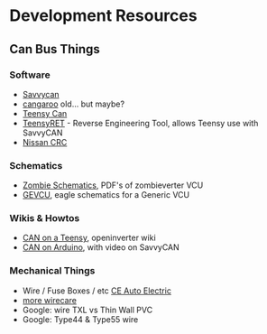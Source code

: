# Development Resources


## Can Bus Things

### Software
* [Savvycan](https://www.savvycan.com/)
* [cangaroo](https://github.com/normaldotcom/cangaroo/)   old... but maybe?
* [Teensy Can](https://openinverter.org/wiki/Getting_CAN_working_on_a_Teensy_3.6)
* [TeensyRET](https://github.com/collin80/TeensyRET) - Reverse Engineering Tool, allows Teensy use with SavvyCAN
* [Nissan CRC](https://github.com/collin80/CRC_Nissan)



### Schematics
* [Zombie Schematics](https://github.com/damienmaguire/Stm32-vcu/tree/master/Hardware/Zombie), PDF's of zombieverter VCU
* [GEVCU](https://github.com/collin80/GEVCU), eagle schematics for a Generic VCU

### Wikis & Howtos
* [CAN on a Teensy](https://openinverter.org/wiki/Getting_CAN_working_on_a_Teensy_3.6), openinverter wiki
* [CAN on Arduino](https://openinverter.org/wiki/CAN_bus_with_Arduino_Due), with video on SavvyCAN

### Mechanical Things
* Wire / Fuse Boxes / etc [CE Auto Electric](https://ceautoelectricsupply.com/)
* [more wirecare](https://www.wirecare.com/)
* Google: wire TXL vs Thin Wall PVC
* Google:  Type44 & Type55 wire
